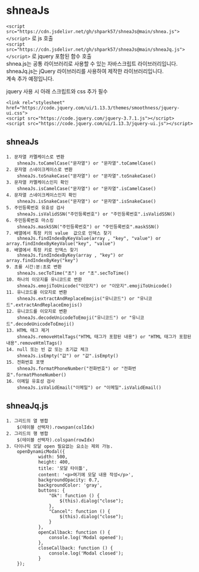 # shneaJs

`<script src="https://cdn.jsdelivr.net/gh/shpark57/shneaJs@main/shnea.js"></script>` 로 js 호출 <br/>
`<script src="https://cdn.jsdelivr.net/gh/shpark57/shneaJs@main/shneaJq.js"></script>` 로 jquery 포함된 함수 호출<br/>
shnea.js는 공통 라이브러리로 사용할 수 있는 자바스크립트 라이브러리입니다. <br/>
shneaJq.js는 jQuery 라이브러리를 사용하여 제작한 라이브러리입니다. <br/>
계속 추가 예정입니다.<br/>

jquery 사용 시 아래 스크립트와 css 추가 필수 <br/>

`<link rel="stylesheet" href="https://code.jquery.com/ui/1.13.3/themes/smoothness/jquery-ui.css">`<br/>
`<script src="https://code.jquery.com/jquery-3.7.1.js"></script>`<br/>
`<script src="https://code.jquery.com/ui/1.13.3/jquery-ui.js"></script>`<br/>





## shneaJs
    1. 문자열 카멜케이스로 변환
        shneaJs.toCamelCase("문자열") or "문자열".toCamelCase()
    2. 문자열 스네이크케이스로 변환
        shneaJs.toSnakeCase("문자열") or "문자열".toSnakeCase()
    3. 문자열 카멜케이스인지 확인
        shneaJs.isCamelCase("문자열") or "문자열".isCamelCase()
    4. 문자열 스네이크케이스인지 확인
        shneaJs.isSnakeCase("문자열") or "문자열".isSnakeCase()
    5. 주민등록번호 유효성 검사
        shneaJs.isValidSSN("주민등록번호") or "주민등록번호".isValidSSN()
    6. 주민등록번호 마스킹
        shneaJs.maskSSN("주민등록번호") or "주민등록번호".maskSSN()
    7. 배열에서 특정 키의 value  값으로 인덱스 찾기
        shneaJs.findIndexByKeyValue(array , "key", "value") or array.findIndexByKeyValue("key", "value")
    8. 배열에서 특정 키로 인덱스 찾기
        shneaJs.findIndexByKey(array , "key") or array.findIndexByKey("key")
    9. 초를 시간:분:초로 변환
        shneaJs.secToTime("초") or "초".secToTime()
    10. 하나의 이모지를 유니코드로 변환
        shneaJs.emojiToUnicode("이모지") or "이모지".emojiToUnicode()
    11. 유니코드를 이모지로 변환
        shneaJs.extractAndReplaceEmojis("유니코드") or "유니코드".extractAndReplaceEmojis()
    12. 유니코드를 이모지로 변환
        shneaJs.decodeUnicodeToEmoji("유니코드") or "유니코드".decodeUnicodeToEmoji()
    13. HTML 태그 제거
        shneaJs.removeHtmlTags("HTML 태그가 포함된 내용") or "HTML 태그가 포함된 내용".removeHtmlTags()
    14. null 또는 빈 값 또는 초기값 체크
        shneaJs.isEmpty("값") or "값".isEmpty()
    15. 전화번호 포맷
        shneaJs.formatPhoneNumber("전화번호") or "전화번호".formatPhoneNumber()
    16. 이메일 유효성 검사
        shneaJs.isValidEmail("이메일") or "이메일".isValidEmail()
    




## shneaJq.js
    1. 그리드의 열 병합
        $(테이블 선택자).rowspan(colIdx)
    2. 그리드의 행 병합
        $(테이블 선택자).colspan(rowIdx)
    3. 다이나믹 모달 open 필요없는 요소는 제외 가능.
        openDynamicModal({
                width: 500,
                height: 400,
                title: '모달 타이틀',
                content: '<p>여기에 모달 내용 작성</p>',
                backgroundOpacity: 0.7,
                backgroundColor: 'gray',
                buttons: {
                    "Ok": function () {
                        $(this).dialog("close");
                    },
                    "Cancel": function () {
                        $(this).dialog("close");
                    }
                },
                openCallback: function () {
                    console.log('Modal opened');
                },
                closeCallback: function () {
                    console.log('Modal closed');
                }
        });
    